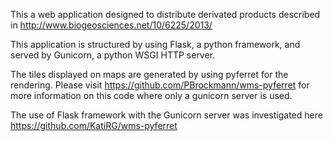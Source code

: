 This a web application designed to distribute derivated products described in http://www.biogeosciences.net/10/6225/2013/

This application is structured by using Flask, a python framework, and served by Gunicorn, a python WSGI HTTP server.

The tiles displayed on maps are generated by using pyferret for the rendering.
Please visit https://github.com/PBrockmann/wms-pyferret for more information on this code 
where only a gunicorn server is used.

The use of Flask framework with the Gunicorn server was investigated here https://github.com/KatiRG/wms-pyferret

